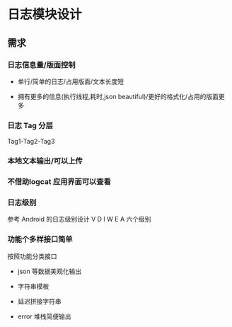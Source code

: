 # 日志模块设计

## 需求

### 日志信息量/版面控制

- 单行/简单的日志/占用版面/文本长度短

- 拥有更多的信息(执行线程,耗时,json beautiful)/更好的格式化/占用的版面更多

### 日志 Tag 分层

Tag1-Tag2-Tag3

### 本地文本输出/可以上传

### 不借助logcat 应用界面可以查看

### 日志级别

参考 Android 的日志级别设计 V D I W E A 六个级别

### 功能个多样接口简单

按照功能分类接口

- json 等数据美观化输出

- 字符串模板

- 延迟拼接字符串

- error 堆栈简便输出
